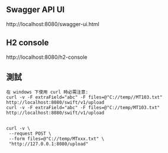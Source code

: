 ## Swagger API UI
http://localhost:8080/swagger-ui.html

## H2 console 
http://localhost:8080/h2-console


## 測試
 
    在 windows 下使用 curl 時必需注意:
    curl -v -F extraField="abc" -F files=@"C://temp//MT103.txt" http://localhost:8080/swift/v1/upload
    curl -v -F extraField="abc" -F files=@"C://temp/MT103.txt" http://localhost:8080/swift/v1/upload

 ```
  
 curl -v \
  --request POST \
  --form files=@"C://temp/MTxxx.txt" \
  "http://127.0.0.1:8080/upload" 
 ```